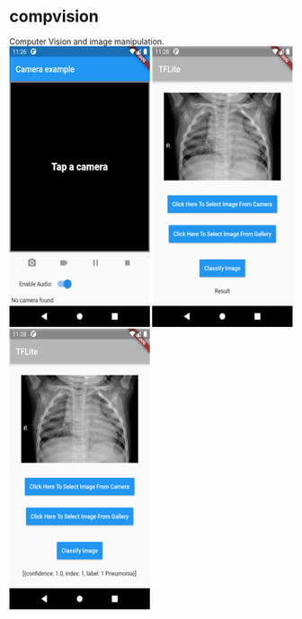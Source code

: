 # compvision

Computer Vision and image manipulation.
<img src=screen01.png width="250" height="500"/>
<img src=screen02.png width="250" height="500"/>
<img src=screen03.png width="250" height="500"/>
